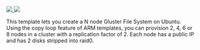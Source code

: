 <a href="https://portal.azure.com/#create/Microsoft.Template/uri/https%3A%2F%2Fraw.githubusercontent.com%2FTVDKoni%2Fazure-quickstart-templates%2Fmaster%2Fgluster-file-system%2Fazuredeploy.json" target="_blank">
    <img src="http://azuredeploy.net/deploybutton.png"/>
</a>
<a href="http://armviz.io/#/?load=https%3A%2F%2Fraw.githubusercontent.com%2FTVDKoni%2Fazure-quickstart-templates%2Fmaster%2Fgluster-file-system%2Fazuredeploy.json" target="_blank">
  <img src="http://armviz.io/visualizebutton.png"/>
</a>

This template lets you create a N node Gluster File System on Ubuntu. Using the copy loop feature of ARM templates, you can provision 2, 4, 6 or 8 nodes in a cluster with a replication factor of 2. Each node has a public IP and has 2 disks stripped into raid0.
